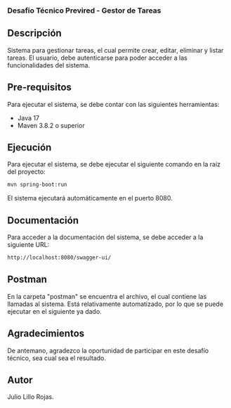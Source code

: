 ### Desafio Técnico Previred - Gestor de Tareas

## Descripción

Sistema para gestionar tareas, el cual permite crear, editar, eliminar y listar tareas. El usuario, debe autenticarse para poder acceder a las funcionalidades del sistema.

## Pre-requisitos

Para ejecutar el sistema, se debe contar con las siguientes herramientas:
- Java 17
- Maven 3.8.2 o superior

## Ejecución

Para ejecutar el sistema, se debe ejecutar el siguiente comando en la raíz del proyecto:

```bash
mvn spring-boot:run
```
El sistema ejecutará automáticamente en el puerto 8080.

## Documentación

Para acceder a la documentación del sistema, se debe acceder a la siguiente URL:

```bash
http://localhost:8080/swagger-ui/
```

## Postman

En la carpeta "postman" se encuentra el archivo, el cual contiene las llamadas al sistema. Está relativamente automatizado, por lo que se puede ejecutar en el siguiente ya dado.

## Agradecimientos

De antemano, agradezco la oportunidad de participar en este desafío técnico, sea cual sea el resultado.

## Autor

Julio Lillo Rojas.